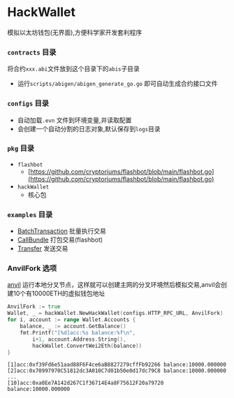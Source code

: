 # HackWallet
模拟以太坊钱包(无界面),方便科学家开发套利程序

### `contracts` 目录
将合约`xxx.abi`文件放到这个目录下的`abis`子目录
* 运行`scripts/abigen/abigen_generate_go.go` 即可自动生成合约接口文件

### `configs` 目录
* 自动加载`.evn` 文件到环境变量,并读取配置
* 会创建一个自动分割的日志对象,默认保存到`logs`目录

### `pkg` 目录
* `flashbot`
  * [https://github.com/cryptoriums/flashbot/blob/main/flashbot.go](https://github.com/cryptoriums/flashbot/blob/main/flashbot.go)
* `hackWallet`
  * 核心包

### `examples` 目录
* [BatchTransaction](examples/BatchTransaction/BatchTransaction.go) 批量执行交易
* [CallBundle](examples/CallBundle/CallBundle.go) 打包交易(flashbot)
* [Transfer](examples/Transfer/Transfer.go) 发送交易

### AnvilFork 选项
[anvil](https://github.com/foundry-rs/foundry) 运行本地分叉节点，这样就可以创建主网的分叉环境然后模拟交易,anvil会创建10个有10000ETH的虚拟钱包地址
```go
AnvilFork := true
Wallet, _ = hackWallet.NewHackWallet(configs.HTTP_RPC_URL, AnvilFork)
for i, account := range Wallet.Accounts {
	balance, _ := account.GetBalance()
	fmt.Printf("[%d]acc:%s balance:%f\n", 
		i+1, account.Address.String(), 
		hackWallet.ConvertWei2Eth(balance))
}
```
```shell
[1]acc:0xf39Fd6e51aad88F6F4ce6aB8827279cffFb92266 balance:10000.000000
[2]acc:0x70997970C51812dc3A010C7d01b50e0d17dc79C8 balance:10000.000000
...
[10]acc:0xa0Ee7A142d267C1f36714E4a8F75612F20a79720 balance:10000.000000
```
